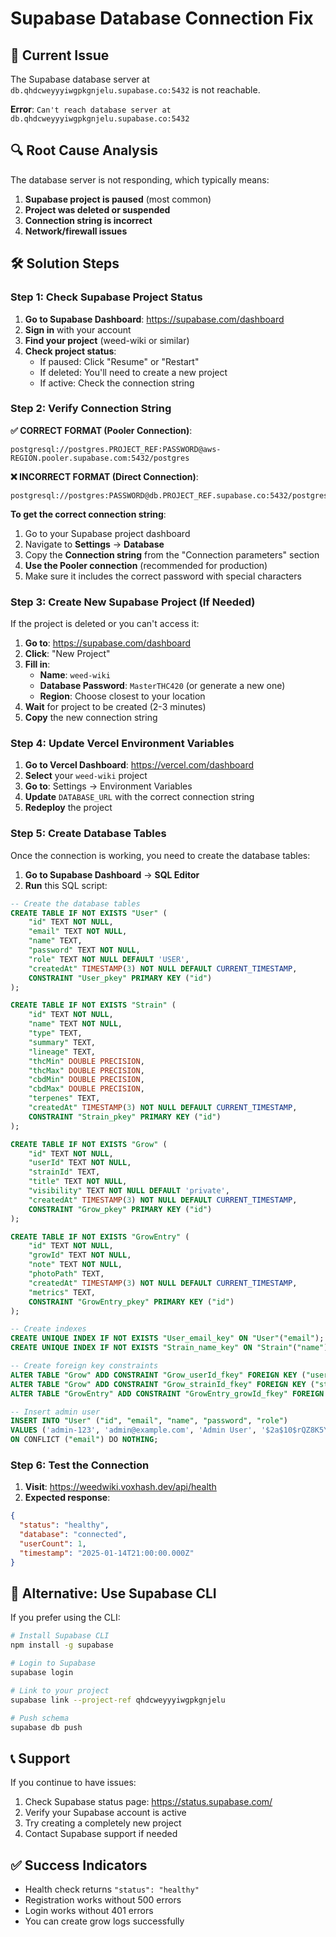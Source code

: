# Supabase Database Connection Fix

## 🚨 **Current Issue**
The Supabase database server at `db.qhdcweyyyiwgpkgnjelu.supabase.co:5432` is not reachable.

**Error**: `Can't reach database server at db.qhdcweyyyiwgpkgnjelu.supabase.co:5432`

## 🔍 **Root Cause Analysis**
The database server is not responding, which typically means:
1. **Supabase project is paused** (most common)
2. **Project was deleted or suspended**
3. **Connection string is incorrect**
4. **Network/firewall issues**

## 🛠️ **Solution Steps**

### **Step 1: Check Supabase Project Status**

1. **Go to Supabase Dashboard**: https://supabase.com/dashboard
2. **Sign in** with your account
3. **Find your project** (weed-wiki or similar)
4. **Check project status**:
   - If paused: Click "Resume" or "Restart"
   - If deleted: You'll need to create a new project
   - If active: Check the connection string

### **Step 2: Verify Connection String**

**✅ CORRECT FORMAT (Pooler Connection)**:
```
postgresql://postgres.PROJECT_REF:PASSWORD@aws-REGION.pooler.supabase.com:5432/postgres
```

**❌ INCORRECT FORMAT (Direct Connection)**:
```
postgresql://postgres:PASSWORD@db.PROJECT_REF.supabase.co:5432/postgres
```

**To get the correct connection string**:
1. Go to your Supabase project dashboard
2. Navigate to **Settings** → **Database**
3. Copy the **Connection string** from the "Connection parameters" section
4. **Use the Pooler connection** (recommended for production)
5. Make sure it includes the correct password with special characters

### **Step 3: Create New Supabase Project (If Needed)**

If the project is deleted or you can't access it:

1. **Go to**: https://supabase.com/dashboard
2. **Click**: "New Project"
3. **Fill in**:
   - **Name**: `weed-wiki`
   - **Database Password**: `MasterTHC420` (or generate a new one)
   - **Region**: Choose closest to your location
4. **Wait** for project to be created (2-3 minutes)
5. **Copy** the new connection string

### **Step 4: Update Vercel Environment Variables**

1. **Go to Vercel Dashboard**: https://vercel.com/dashboard
2. **Select** your `weed-wiki` project
3. **Go to**: Settings → Environment Variables
4. **Update** `DATABASE_URL` with the correct connection string
5. **Redeploy** the project

### **Step 5: Create Database Tables**

Once the connection is working, you need to create the database tables:

1. **Go to Supabase Dashboard** → **SQL Editor**
2. **Run** this SQL script:

```sql
-- Create the database tables
CREATE TABLE IF NOT EXISTS "User" (
    "id" TEXT NOT NULL,
    "email" TEXT NOT NULL,
    "name" TEXT,
    "password" TEXT NOT NULL,
    "role" TEXT NOT NULL DEFAULT 'USER',
    "createdAt" TIMESTAMP(3) NOT NULL DEFAULT CURRENT_TIMESTAMP,
    CONSTRAINT "User_pkey" PRIMARY KEY ("id")
);

CREATE TABLE IF NOT EXISTS "Strain" (
    "id" TEXT NOT NULL,
    "name" TEXT NOT NULL,
    "type" TEXT,
    "summary" TEXT,
    "lineage" TEXT,
    "thcMin" DOUBLE PRECISION,
    "thcMax" DOUBLE PRECISION,
    "cbdMin" DOUBLE PRECISION,
    "cbdMax" DOUBLE PRECISION,
    "terpenes" TEXT,
    "createdAt" TIMESTAMP(3) NOT NULL DEFAULT CURRENT_TIMESTAMP,
    CONSTRAINT "Strain_pkey" PRIMARY KEY ("id")
);

CREATE TABLE IF NOT EXISTS "Grow" (
    "id" TEXT NOT NULL,
    "userId" TEXT NOT NULL,
    "strainId" TEXT,
    "title" TEXT NOT NULL,
    "visibility" TEXT NOT NULL DEFAULT 'private',
    "createdAt" TIMESTAMP(3) NOT NULL DEFAULT CURRENT_TIMESTAMP,
    CONSTRAINT "Grow_pkey" PRIMARY KEY ("id")
);

CREATE TABLE IF NOT EXISTS "GrowEntry" (
    "id" TEXT NOT NULL,
    "growId" TEXT NOT NULL,
    "note" TEXT NOT NULL,
    "photoPath" TEXT,
    "createdAt" TIMESTAMP(3) NOT NULL DEFAULT CURRENT_TIMESTAMP,
    "metrics" TEXT,
    CONSTRAINT "GrowEntry_pkey" PRIMARY KEY ("id")
);

-- Create indexes
CREATE UNIQUE INDEX IF NOT EXISTS "User_email_key" ON "User"("email");
CREATE UNIQUE INDEX IF NOT EXISTS "Strain_name_key" ON "Strain"("name");

-- Create foreign key constraints
ALTER TABLE "Grow" ADD CONSTRAINT "Grow_userId_fkey" FOREIGN KEY ("userId") REFERENCES "User"("id") ON DELETE RESTRICT ON UPDATE CASCADE;
ALTER TABLE "Grow" ADD CONSTRAINT "Grow_strainId_fkey" FOREIGN KEY ("strainId") REFERENCES "Strain"("id") ON DELETE SET NULL ON UPDATE CASCADE;
ALTER TABLE "GrowEntry" ADD CONSTRAINT "GrowEntry_growId_fkey" FOREIGN KEY ("growId") REFERENCES "Grow"("id") ON DELETE RESTRICT ON UPDATE CASCADE;

-- Insert admin user
INSERT INTO "User" ("id", "email", "name", "password", "role") 
VALUES ('admin-123', 'admin@example.com', 'Admin User', '$2a$10$rQZ8K5Yz8K5Yz8K5Yz8K5e', 'ADMIN')
ON CONFLICT ("email") DO NOTHING;
```

### **Step 6: Test the Connection**

1. **Visit**: https://weedwiki.voxhash.dev/api/health
2. **Expected response**:
```json
{
  "status": "healthy",
  "database": "connected",
  "userCount": 1,
  "timestamp": "2025-01-14T21:00:00.000Z"
}
```

## 🔧 **Alternative: Use Supabase CLI**

If you prefer using the CLI:

```bash
# Install Supabase CLI
npm install -g supabase

# Login to Supabase
supabase login

# Link to your project
supabase link --project-ref qhdcweyyyiwgpkgnjelu

# Push schema
supabase db push
```

## 📞 **Support**

If you continue to have issues:
1. Check Supabase status page: https://status.supabase.com/
2. Verify your Supabase account is active
3. Try creating a completely new project
4. Contact Supabase support if needed

## ✅ **Success Indicators**

- Health check returns `"status": "healthy"`
- Registration works without 500 errors
- Login works without 401 errors
- You can create grow logs successfully
